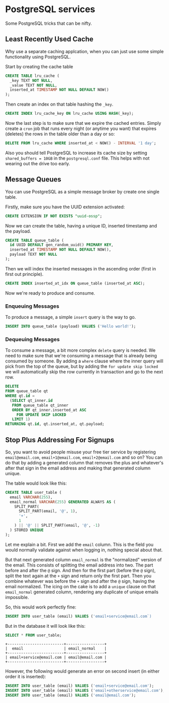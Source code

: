 # PostgreSQL services

Some PostgreSQL tricks that can be nifty.

## Least Recently Used Cache

Why use a separate caching applcation, when you can just use some simple functionality using PostgreSQL.

Start by creating the cache table

```sql
CREATE TABLE lru_cache (
  _key TEXT NOT NULL,
  _value TEXT NOT NULL,
  inserted_at TIMESTAMP NOT NULL DEFAULT NOW()
);
```

Then create an index on that table hashing the `_key`.

```sql
CREATE INDEX lru_cache_key ON lru_cache USING HASH(_key);
```

Now the last step is to make sure that we expire the cached entries. Simply create a `cron` job that runs every night (or anytime you want) that expires (deletes) the rows in the table older than a day or so:

```sql
DELETE FROM lru_cache WHERE inserted_at < NOW() - INTERVAL '1 day';
```

Also you should tell PostgreSQL to increase its cache size by setting `shared_buffers = 10GB` in the `postgresql.conf` file. This helps with not wearing out the drive too early.

## Message Queues

You can use PostgreSQL as a simple message broker by create one single table.

Firstly, make sure you have the UUID extension activated:

```sql
CREATE EXTENSION IF NOT EXISTS "uuid-ossp";
```

Now we can create the table, having a unique ID, inserted timestamp and the payload.

```sql
CREATE TABLE queue_table (
  id UUID DEFAULT gen_random_uuid() PRIMARY KEY,
  inserted_at TIMESTAMP NOT NULL DEFAULT NOW(),
  payload TEXT NOT NULL
);
```

Then we will index the inserted messages in the ascending order (first in first out principle).

```sql
CREATE INDEX inserted_at_idx ON queue_table (inserted_at ASC);
```

Now we're ready to produce and consume.

### Enqueuing Messages

To produce a message, a simple `insert` query is the way to go.

```sql
INSERT INTO queue_table (payload) VALUES ('Hello world!');
```

### Dequeuing Messages

To consume a message, a bit more complex `delete` query is needed. We need to make sure that we're consuming a message that is already being consumed by someone. By adding a `where` clause where the inner query will pick from the top of the queue, but by adding the `for update skip locked` we will automatically skip the row currently in transaction and go to the next row.

```sql
DELETE
FROM queue_table qt
WHERE qt.id =
  (SELECT qt_inner.id
   FROM queue_table qt_inner
   ORDER BY qt_inner.inserted_at ASC
     FOR UPDATE SKIP LOCKED
   LIMIT 1)
RETURNING qt.id, qt.inserted_at, qt.payload;
```

## Stop Plus Addressing For Signups

So, you want to avoid people misuse your free tier service by registering `email@email.com`, `email+1@email.com`, `email+2@email.com` and so on? You can do that by adding a generated column that removes the plus and whatever's after that sign in the email address and making that generated column unique.

The table would look like this:

```sql
CREATE TABLE user_table (
  email VARCHAR(255),
  email_normal VARCHAR(255) GENERATED ALWAYS AS (
    SPLIT_PART(
      SPLIT_PART(email, '@', 1),
      '+',
      1
    ) || '@' || SPLIT_PART(email, '@', -1)
  ) STORED UNIQUE
);
```

Let me explain a bit. First we add the `email` column. This is the field you would normally validate against when logging in, nothing special about that.

But that next generated column `email_normal` is the "normalized" version of the email. This consists of splitting the email address into two. The part before and after the `@` sign. And then for the first part (before the `@` sign), split the text again at the `+` sign and return only the first part. Then you combine whatever was before the `+` sign and after the `@` sign, having the email normalized. The icing on the cake is to add a `unique` clause on that `email_normal` generated column, rendering any duplicate of unique emails impossible.

So, this would work perfectly fine:

```sql
INSERT INTO user_table (email) VALUES ('email+service@email.com`)
```

But in the database it will look like this:

```sql
SELECT * FROM user_table;
```

```
+-------------------------+-----------------+
|  email                  | email_normal    |
+-------------------------+-----------------+
| email+service@email.com | email@email.com |
+-------------------------+-----------------+
```

However, the following would generate an error on second insert (in either order it is inserted):

```sql
INSERT INTO user_table (email) VALUES ('email+service@email.com');
INSERT INTO user_table (email) VALUES ('email+otherservice@email.com');
INSERT INTO user_table (email) VALUES ('email@email.com');
```
